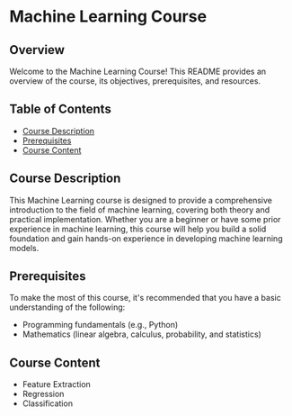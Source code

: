 # Machine Learning Course

## Overview

Welcome to the Machine Learning Course! This README provides an overview of the course, its objectives, prerequisites, and resources.

## Table of Contents

- [Course Description](#course-description)
- [Prerequisites](#prerequisites)
- [Course Content](#course-content)

## Course Description

This Machine Learning course is designed to provide a comprehensive introduction to the field of machine learning, covering both theory and practical implementation. Whether you are a beginner or have some prior experience in machine learning, this course will help you build a solid foundation and gain hands-on experience in developing machine learning models.

## Prerequisites

To make the most of this course, it's recommended that you have a basic understanding of the following:

- Programming fundamentals (e.g., Python)
- Mathematics (linear algebra, calculus, probability, and statistics)

## Course Content

- Feature Extraction
- Regression
- Classification
